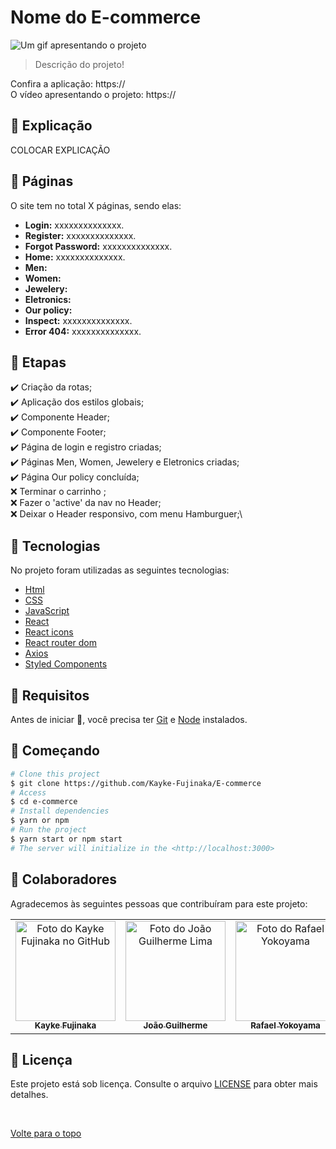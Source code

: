 # Nome do E-commerce

<img src="LINK DO GIF" alt="Um gif apresentando o projeto">

>  Descrição do projeto!

Confira a aplicação: https:// <br>
O vídeo apresentando o projeto: https://
## :page_facing_up: Explicação

COLOCAR EXPLICAÇÃO

## 📁 Páginas

O site tem no total X páginas, sendo elas:

- **Login:** xxxxxxxxxxxxxx.
- **Register:** xxxxxxxxxxxxxx.
- **Forgot Password:** xxxxxxxxxxxxxx.
- **Home:** xxxxxxxxxxxxxx.
- **Men:**
- **Women:**
- **Jewelery:**
- **Eletronics:**
- **Our policy:**
- **Inspect:** xxxxxxxxxxxxxx.
- **Error 404:** xxxxxxxxxxxxxx.
## :dart: Etapas ##

:heavy_check_mark: Criação da rotas;\
:heavy_check_mark: Aplicação dos estilos globais;\
:heavy_check_mark: Componente Header;\
:heavy_check_mark: Componente Footer;\
:heavy_check_mark: Página de login e registro criadas;\
:heavy_check_mark: Páginas Men, Women, Jewelery e Eletronics criadas;\
:heavy_check_mark: Página Our policy concluída;\
:x: Terminar o carrinho ;\
:x: Fazer o 'active' da nav no Header;\
:x: Deixar o Header responsivo, com menu Hamburguer;\

## :rocket: Tecnologias ##

No projeto foram utilizadas as seguintes tecnologias:

- [Html](https://developer.mozilla.org/pt-BR/docs/Web/HTML/Element/html/)  
- [CSS](https://developer.mozilla.org/pt-BR/docs/Web/CSS)  
- [JavaScript](https://developer.mozilla.org/pt-BR/docs/Web/JavaScript) 
- [React](https://pt-br.reactjs.org/)
- [React icons](https://react-icons.github.io/react-icons/)
- [React router dom]()
- [Axios]()
- [Styled Components](https://styled-components.com/docs)
## :closed_book: Requisitos ##

Antes de iniciar :checkered_flag:, você precisa ter [Git](https://git-scm.com) e [Node](https://nodejs.org/en/) instalados.

## :checkered_flag: Começando ##

```bash
# Clone this project
$ git clone https://github.com/Kayke-Fujinaka/E-commerce
# Access
$ cd e-commerce
# Install dependencies
$ yarn or npm 
# Run the project
$ yarn start or npm start 
# The server will initialize in the <http://localhost:3000>
```

## 🤝 Colaboradores

Agradecemos às seguintes pessoas que contribuíram para este projeto:

<table>
  <tr>
    <td align="center">
      <a href="#">
        <img src="https://avatars.githubusercontent.com/u/98772000?s=400&u=80de9af672be7f75cc7a546838552cf63d5b82fe&v=4" width="160px;" alt="Foto do Kayke Fujinaka no GitHub"/><br>
        <sub>
          <b>Kayke Fujinaka</b>
        </sub>
      </a>
    </td>
    <td align="center">
      <a href="#">
        <img src="https://media-exp1.licdn.com/dms/image/C4E03AQFv8Nrh37K9gg/profile-displayphoto-shrink_200_200/0/1647100224699?e=1654732800&v=beta&t=MGX0G64IGlAgrtvpm_oc9SZokRGECo9dttgx6laF48g" width="160px;" alt="Foto do João Guilherme Lima"/><br>
        <sub>
          <b>João Guilherme</b>
        </sub>
      </a>
    </td>
        <td align="center">
      <a href="#">
        <img src="https://avatars.githubusercontent.com/u/60978293?v=4" width="160px;" alt="Foto do Rafael Yokoyama"/><br>
        <sub>
          <b>Rafael Yokoyama</b>
        </sub>
      </a>
    </td>
  </tr>
</table>

## 📝 Licença

Este projeto está sob licença. Consulte o arquivo [LICENSE](LICENSE.md) para obter mais detalhes.

&#xa0;

<a href="#top">Volte para o topo</a>
